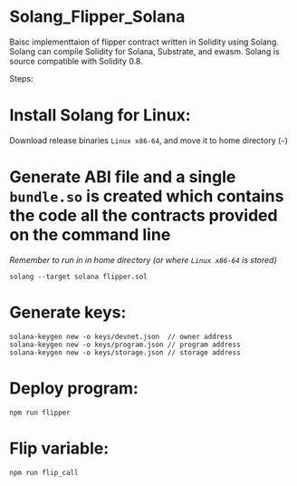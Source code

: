# Solang_Flipper_Solana


Baisc implementtaion of flipper contract written in Solidity using Solang. Solang can compile Solidity for Solana, Substrate, and ewasm. 
Solang is source compatible with Solidity 0.8.

Steps:

# Install Solang for Linux:
Download release binaries `Linux x86-64`, and move it to home directory (`~`)

# Generate ABI file and a single `bundle.so` is created which contains the code all the contracts provided on the command line
*Remember to run in in home directory (or where `Linux x86-64` is stored)*
```
solang --target solana flipper.sol
```

# Generate keys:
```
solana-keygen new -o keys/devnet.json  // owner address
solana-keygen new -o keys/program.json // program address
solana-keygen new -o keys/storage.json // storage address
```

# Deploy program:
```
npm run flipper
```

# Flip variable:
```
npm run flip_call
```